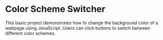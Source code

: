 # Color Scheme Switcher

This basic project demonstrates how to change the background color of a webpage using JavaScript. Users can click buttons to switch between different color schemes.


